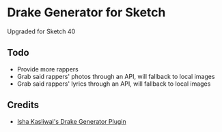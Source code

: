 Drake Generator for Sketch
============================

Upgraded for Sketch 40

## Todo
- Provide more rappers
- Grab said rappers' photos through an API, will fallback to local images
- Grab said rappers' lyrics through an API, will fallback to local images

## Credits
* [Isha Kasliwal's Drake Generator Plugin](https://github.com/ishakasliwal/Drake-Sketch-Plugin)
